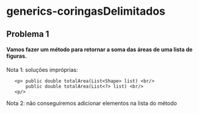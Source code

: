 # generics-coringasDelimitados

## **Problema 1**

#### Vamos fazer um método para retornar a soma das áreas de uma lista de figuras.

Nota 1: soluções impróprias:<br/> 

       <p> public double totalArea(List<Shape> list) <br/>
           public double totalArea(List<?> list) <br/>
       <p/> 
        
Nota 2: não conseguiremos adicionar elementos na lista do método
